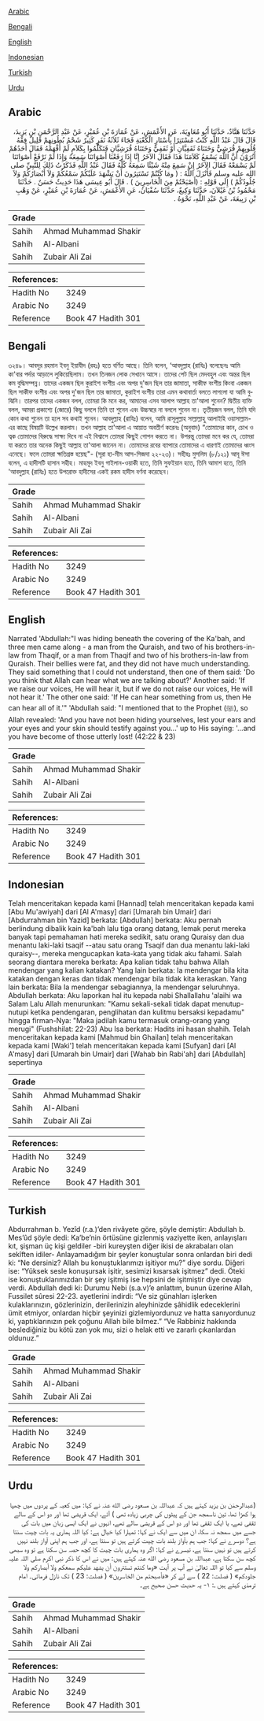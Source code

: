 [Arabic](#arabic)

[Bengali](#bengali)

[English](#english)

[Indonesian](#indonesian)

[Turkish](#turkish)

[Urdu](#urdu)

## Arabic


<div dir="rtl" lang="ar" style={{fontSize:'larger',backgroundColor:'#f8f9fa',padding:20}}>
حَدَّثَنَا هَنَّادٌ، حَدَّثَنَا أَبُو مُعَاوِيَةَ، عَنِ الأَعْمَشِ، عَنْ عُمَارَةَ بْنِ عُمَيْرٍ، عَنْ عَبْدِ الرَّحْمَنِ بْنِ يَزِيدَ، قَالَ قَالَ عَبْدُ اللَّهِ كُنْتُ مُسْتَتِرًا بِأَسْتَارِ الْكَعْبَةِ فَجَاءَ ثَلاَثَةُ نَفَرٍ كَثِيرٌ شَحْمُ بُطُونِهِمْ قَلِيلٌ فِقْهُ قُلُوبِهِمْ قُرَشِيٌّ وَخَتَنَاهُ ثَقَفِيَّانِ أَوْ ثَقَفِيٌّ وَخَتَنَاهُ قُرَشِيَّانِ فَتَكَلَّمُوا بِكَلاَمٍ لَمْ أَفْهَمْهُ فَقَالَ أَحَدُهُمْ أَتُرَوْنَ أَنَّ اللَّهَ يَسْمَعُ كَلاَمَنَا هَذَا فَقَالَ الآخَرُ إِنَّا إِذَا رَفَعْنَا أَصْوَاتَنَا سَمِعَهُ وَإِذَا لَمْ نَرْفَعْ أَصْوَاتَنَا لَمْ يَسْمَعْهُ فَقَالَ الآخَرُ إِنْ سَمِعَ مِنْهُ شَيْئًا سَمِعَهُ كُلَّهُ فَقَالَ عَبْدُ اللَّهِ فَذَكَرْتُ ذَلِكَ لِلنَّبِيِّ صلى الله عليه وسلم فَأَنْزَلَ اللَّهُ ‏:‏ ‏(‏ ومَا كُنْتُمْ تَسْتَتِرُونَ أَنْ يَشْهَدَ عَلَيْكُمْ سَمْعُكُمْ وَلاَ أَبْصَارُكُمْ وَلاَ جُلُودُكُمْ ‏)‏ إِلَى قَوْلِهِ ‏:‏ ‏(‏أَصْبَحْتُمْ مِنَ الْخَاسِرِينَ ‏)‏ ‏.‏ قَالَ أَبُو عِيسَى هَذَا حَدِيثٌ حَسَنٌ ‏.‏ حَدَّثَنَا مَحْمُودُ بْنُ غَيْلاَنَ، حَدَّثَنَا وَكِيعٌ، حَدَّثَنَا سُفْيَانُ، عَنِ الأَعْمَشِ، عَنْ عُمَارَةَ بْنِ عُمَيْرٍ، عَنْ وَهْبِ بْنِ رَبِيعَةَ، عَنْ عَبْدِ اللَّهِ، نَحْوَهُ ‏.‏
</div>
<div style={{backgroundColor:'#f8f9fa',padding:20, marginBottom: 10}}><table> <thead> <tr> <th>Grade</th> <th></th> </tr> </thead> <tbody> <tr><td>Sahih</td><td>Ahmad Muhammad Shakir</td></tr><tr><td>Sahih</td><td>Al-Albani</td></tr><tr><td>Sahih</td><td>Zubair Ali Zai</td></tr></tbody></table><table> <thead> <tr> <th>References:</th> <th></th> </tr> </thead> <tbody><tr><td>Hadith No</td><td>3249</td></tr><tr><td>Arabic No</td><td>3249</td></tr><tr><td>Reference</td><td>Book 47 Hadith 301</td></tr></tbody></table></div>

## Bengali


<div dir="ltr" lang="bn" style={{fontSize:'larger',backgroundColor:'#f8f9fa',padding:20}}>
৩২৪৯। আবদুর রহমান ইবনু ইয়াযীদ (রহঃ) হতে বর্ণিত আছে। তিনি বলেন, ‘আবদুল্লাহ (রাযিঃ) বলেছেনঃ আমি কা'বার পর্দার আড়ালে লুকিয়েছিলাম। তখন তিনজন লোক সেখানে আসে। তাদের পেট ছিল মেদবহুল এবং অন্তর ছিল কম বুদ্ধিসম্পন্ন। তাদের একজন ছিল কুরাইশ বংশীয় এবং অপর দু'জন ছিল তার জামাতা, সাকীফ বংশীয় কিংবা একজন ছিল সাকীফ বংশীয় এবং অপর দু'জন ছিল তার জামাতা, কুরাইশ বংশীয় তারা এমন কথাবার্তা বলতে লাগলো যা আমি বুঝিনি। তারপর তাদের একজন বলল, তোমরা কি মনে কর, আমাদের এসব আলাপ আল্লাহ তা'আলা শুনেন? দ্বিতীয় ব্যক্তি বলল, আমরা প্রকাশ্যে (জোরে) কিছু বললে তিনি তা শুনেন এবং উচ্চস্বরে না বললে শুনেন না। তৃতীয়জন বলল, তিনি যদি কোন কথা শুনেন তা হলে সব কথাই শুনেন। আবদুল্লাহ (রাযিঃ) বলেন, আমি রাসূলুল্লাহ সাল্লাল্লাহু আলাইহি ওয়াসাল্লাম-এর কাছে বিষয়টি উল্লেখ করলাম। তখন আল্লাহ তা'আলা এ আয়াত অবতীর্ণ করেনঃ (অনুবাদ) “তোমাদের কান, চোখ ও ত্বক তোমাদের বিরুদ্ধে সাক্ষ্য দিবে না এই বিশ্বাসে তোমরা কিছুই গোপন করতে না। উপরন্তু তোমরা মনে কর যে, তোমরা যা করতে তার অনেক কিছুই আল্লাহ তা'আলা জানেন না। তোমাদের রবের ব্যাপারে তোমাদের এ ধারণাই তোমাদের ধ্বংস এনেছে। ফলে তোমরা ক্ষতিগ্রস্ত হয়েছ"- (সূরা হা-মীম আস-সিজদা ২২-২৩)। সহীহঃ মুসলিম (৮/১২১) আবূ ঈসা বলেন, এ হাদীসটি হাসান সহীহ। মাহমূদ ইবনু গাইলান-ওয়াকী হতে, তিনি সুফইয়ান হতে, তিনি আমাশ হতে, তিনি 'আবদুল্লাহ (রাযিঃ) হতে উপরোক্ত হাদীসের একই রকম হাদীস বর্ণনা করেছেন।
</div>
<div style={{backgroundColor:'#f8f9fa',padding:20, marginBottom: 10}}><table> <thead> <tr> <th>Grade</th> <th></th> </tr> </thead> <tbody> <tr><td>Sahih</td><td>Ahmad Muhammad Shakir</td></tr><tr><td>Sahih</td><td>Al-Albani</td></tr><tr><td>Sahih</td><td>Zubair Ali Zai</td></tr></tbody></table><table> <thead> <tr> <th>References:</th> <th></th> </tr> </thead> <tbody><tr><td>Hadith No</td><td>3249</td></tr><tr><td>Arabic No</td><td>3249</td></tr><tr><td>Reference</td><td>Book 47 Hadith 301</td></tr></tbody></table></div>

## English


<div dir="ltr" lang="en" style={{fontSize:'larger',backgroundColor:'#f8f9fa',padding:20}}>
Narrated 'Abdullah:"I was hiding beneath the covering of the Ka'bah, and three men came along - a man from the Quraish, and two of his brothers-in-law from Thaqif, or a man from Thaqif and two of his brothers-in-law from Quraish. Their bellies were fat, and they did not have much understanding. They said something that I could not understand, then one of them said: 'Do you think that Allah can hear what we are talking about?' Another said: 'If we raise our voices, He will hear it, but if we do not raise our voices, He will not hear it.' The other one said: 'If He can hear something from us, then He can hear all of it.'" 'Abdullah said: "I mentioned that to the Prophet (ﷺ), so Allah revealed: 'And you have not been hiding yourselves, lest your ears and your eyes and your skin should testify against you...' up to His saying: '...and you have become of those utterly lost! (42:22 & 23)
</div>
<div style={{backgroundColor:'#f8f9fa',padding:20, marginBottom: 10}}><table> <thead> <tr> <th>Grade</th> <th></th> </tr> </thead> <tbody> <tr><td>Sahih</td><td>Ahmad Muhammad Shakir</td></tr><tr><td>Sahih</td><td>Al-Albani</td></tr><tr><td>Sahih</td><td>Zubair Ali Zai</td></tr></tbody></table><table> <thead> <tr> <th>References:</th> <th></th> </tr> </thead> <tbody><tr><td>Hadith No</td><td>3249</td></tr><tr><td>Arabic No</td><td>3249</td></tr><tr><td>Reference</td><td>Book 47 Hadith 301</td></tr></tbody></table></div>

## Indonesian


<div dir="ltr" lang="id" style={{fontSize:'larger',backgroundColor:'#f8f9fa',padding:20}}>
Telah menceritakan kepada kami [Hannad] telah menceritakan kepada kami [Abu Mu'awiyah] dari [Al A'masy] dari [Umarah bin Umair] dari [Abdurrahman bin Yazid] berkata: [Abdullah] berkata: Aku pernah berlindung dibalik kain ka'bah lalu tiga orang datang, lemak perut mereka banyak tapi pemahaman hati mereka sedikit, satu orang Quraisy dan dua menantu laki-laki tsaqif --atau satu orang Tsaqif dan dua menantu laki-laki quraisy--, mereka mengucapkan kata-kata yang tidak aku fahami. Salah seorang diantara mereka berkata: Apa kalian tidak tahu bahwa Allah mendengar yang kalian katakan? Yang lain berkata: Ia mendengar bila kita katakan dengan keras dan tidak mendengar bila tidak kita keraskan. Yang lain berkata: Bila Ia mendengar sebagiannya, Ia mendengar seluruhnya. Abdullah berkata: Aku laporkan hal itu kepada nabi Shallallahu 'alaihi wa Salam Lalu Allah menurunkan: "Kamu sekali-sekali tidak dapat menutup-nutupi ketika pendengaran, penglihatan dan kulitmu bersaksi kepadamu" hingga firman-Nya: "Maka jadilah kamu termasuk orang-orang yang merugi" (Fushshilat: 22-23) Abu Isa berkata: Hadits ini hasan shahih. Telah menceritakan kepada kami [Mahmud bin Ghailan] telah menceritakan kepada kami [Waki'] telah menceritakan kepada kami [Sufyan] dari [Al A'masy] dari [Umarah bin Umair] dari [Wahab bin Rabi'ah] dari [Abdullah] sepertinya
</div>
<div style={{backgroundColor:'#f8f9fa',padding:20, marginBottom: 10}}><table> <thead> <tr> <th>Grade</th> <th></th> </tr> </thead> <tbody> <tr><td>Sahih</td><td>Ahmad Muhammad Shakir</td></tr><tr><td>Sahih</td><td>Al-Albani</td></tr><tr><td>Sahih</td><td>Zubair Ali Zai</td></tr></tbody></table><table> <thead> <tr> <th>References:</th> <th></th> </tr> </thead> <tbody><tr><td>Hadith No</td><td>3249</td></tr><tr><td>Arabic No</td><td>3249</td></tr><tr><td>Reference</td><td>Book 47 Hadith 301</td></tr></tbody></table></div>

## Turkish


<div dir="ltr" lang="tr" style={{fontSize:'larger',backgroundColor:'#f8f9fa',padding:20}}>
Abdurrahman b. Yezîd (r.a.)’den rivâyete göre, şöyle demiştir: Abdullah b. Mes’ûd şöyle dedi: Ka’be’nin örtüsüne gizlenmiş vaziyette iken, anlayışları kıt, şişman üç kişi geldiler -biri kureyşten diğer ikisi de akrabaları olan sekîften idiler- Anlayamadığım bir şeyler konuştular sonra onlardan biri dedi ki: “Ne dersiniz? Allah bu konuştuklarımızı işitiyor mu?” diye sordu. Diğeri ise: “Yüksek sesle konuşursak işitir, sesimizi kısarsak işitmez” dedi. Öteki ise konuştuklarımızdan bir şey işitmiş ise hepsini de işitmiştir diye cevap verdi. Abdullah dedi ki: Durumu Nebi (s.a.v)’e anlattım, bunun üzerine Allah, Fussilet sûresi 22-23. ayetlerini indirdi: “Ve siz günahları işlerken kulaklarınızın, gözlerinizin, derilerinizin aleyhinizde şâhidlik edeceklerini ümit etmiyor, onlardan hiçbir şeyinizi gizlemiyordunuz ve hatta sanıyordunuz ki, yaptıklarınızın pek çoğunu Allah bile bilmez.” “Ve Rabbiniz hakkında beslediğiniz bu kötü zan yok mu, sizi o helak etti ve zararlı çıkanlardan oldunuz.”
</div>
<div style={{backgroundColor:'#f8f9fa',padding:20, marginBottom: 10}}><table> <thead> <tr> <th>Grade</th> <th></th> </tr> </thead> <tbody> <tr><td>Sahih</td><td>Ahmad Muhammad Shakir</td></tr><tr><td>Sahih</td><td>Al-Albani</td></tr><tr><td>Sahih</td><td>Zubair Ali Zai</td></tr></tbody></table><table> <thead> <tr> <th>References:</th> <th></th> </tr> </thead> <tbody><tr><td>Hadith No</td><td>3249</td></tr><tr><td>Arabic No</td><td>3249</td></tr><tr><td>Reference</td><td>Book 47 Hadith 301</td></tr></tbody></table></div>

## Urdu


<div dir="rtl" lang="ur" style={{fontSize:'larger',backgroundColor:'#f8f9fa',padding:20}}>
(عبدالرحمٰن بن یزید کہتے ہیں کہ عبداللہ بن مسعود رضی الله عنہ نے کہا: میں کعبہ کے پردوں میں چھپا ہوا کھڑا تھا، تین ناسمجھ جن کے پیٹوں کی چربی زیادہ تھی ) آئے، ایک قریشی تھا اور دو اس کے سالے ثقفی تھے، یا ایک ثقفی تھا اور دو اس کے قریشی سالے تھے، انہوں نے ایک ایسی زبان میں بات کی جسے میں سمجھ نہ سکا، ان میں سے ایک نے کہا: تمہارا کیا خیال ہے: کیا اللہ ہماری یہ بات چیت سنتا ہے؟ دوسرے نے کہا: جب ہم بآواز بلند بات چیت کرتے ہیں تو سنتا ہے، اور جب ہم اپنی آواز بلند نہیں کرتے ہیں تو نہیں سنتا ہے، تیسرے نے کہا: اگر وہ ہماری بات چیت کا کچھ حصہ سن سکتا ہے تو وہ سبھی کچھ سن سکتا ہے، عبداللہ بن مسعود رضی الله عنہ کہتے ہیں: میں نے اس کا ذکر نبی اکرم صلی اللہ علیہ وسلم سے کیا تو اللہ تعالیٰ نے آپ پر آیت «وما كنتم تستترون أن يشهد عليكم سمعكم ولا أبصاركم ولا جلودكم» ( فصلت: 22 ) سے لے کر «فأصبحتم من الخاسرين» ( فصلت: 23 ) تک نازل فرمائی۔ امام ترمذی کہتے ہیں ـ: ۱- یہ حدیث حسن صحیح ہے۔
</div>
<div style={{backgroundColor:'#f8f9fa',padding:20, marginBottom: 10}}><table> <thead> <tr> <th>Grade</th> <th></th> </tr> </thead> <tbody> <tr><td>Sahih</td><td>Ahmad Muhammad Shakir</td></tr><tr><td>Sahih</td><td>Al-Albani</td></tr><tr><td>Sahih</td><td>Zubair Ali Zai</td></tr></tbody></table><table> <thead> <tr> <th>References:</th> <th></th> </tr> </thead> <tbody><tr><td>Hadith No</td><td>3249</td></tr><tr><td>Arabic No</td><td>3249</td></tr><tr><td>Reference</td><td>Book 47 Hadith 301</td></tr></tbody></table></div>